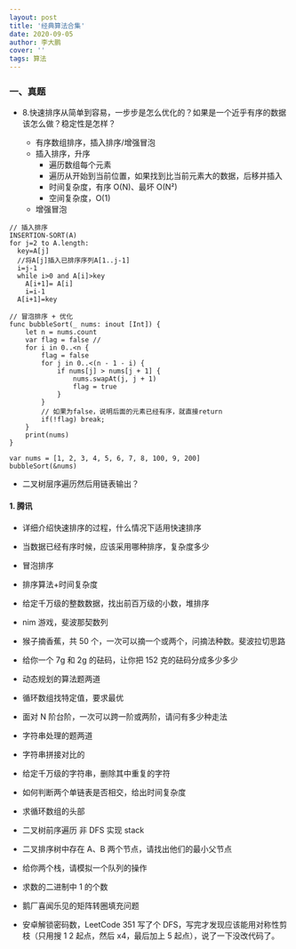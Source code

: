 ```yaml
---
layout: post
title: '经典算法合集'
date: 2020-09-05
author: 李大鹏
cover: ''
tags: 算法
---
```


### 一、真题

- 8.快速排序从简单到容易，一步步是怎么优化的？如果是一个近乎有序的数据该怎么做？稳定性是怎样？

  - 有序数组排序，插入排序/增强冒泡
  - 插入排序，升序
    - 遍历数组每个元素
    - 遍历从开始到当前位置，如果找到比当前元素大的数据，后移并插入
    - 时间复杂度，有序 O(N)、最坏 O(N²)
    - 空间复杂度，O(1)
  - 增强冒泡

```
// 插入排序
INSERTION-SORT(A)
for j=2 to A.length:
  key=A[j]
  //将A[j]插入已排序序列A[1..j-1]
  i=j-1
  while i>0 and A[i]>key
    A[i+1]= A[i]
    i=i-1
  A[i+1]=key

// 冒泡排序 + 优化
func bubbleSort(_ nums: inout [Int]) {
    let n = nums.count
    var flag = false //
    for i in 0..<n {
        flag = false
        for j in 0..<(n - 1 - i) {
            if nums[j] > nums[j + 1] {
                nums.swapAt(j, j + 1)
                flag = true
            }
        }
        // 如果为false，说明后面的元素已经有序，就直接return
        if(!flag) break;
    }
    print(nums)
}

var nums = [1, 2, 3, 4, 5, 6, 7, 8, 100, 9, 200]
bubbleSort(&nums)
```

- 二叉树层序遍历然后用链表输出？

#### 1. 腾讯

- 详细介绍快速排序的过程，什么情况下适用快速排序
- 当数据已经有序时候，应该采用哪种排序，复杂度多少
- 冒泡排序
- 排序算法+时间复杂度
- 给定千万级的整数数据，找出前百万级的小数，堆排序

- nim 游戏，斐波那契数列
- 猴子摘香蕉，共 50 个，一次可以摘一个或两个，问摘法种数。斐波拉切思路

- 给你一个 7g 和 2g 的砝码，让你把 152 克的砝码分成多少多少

- 动态规划的算法题两道
- 循环数组找特定值，要求最优
- 面对 N 阶台阶，一次可以跨一阶或两阶，请问有多少种走法

- 字符串处理的题两道
- 字符串拼接对比的
- 给定千万级的字符串，删除其中重复的字符

- 如何判断两个单链表是否相交，给出时间复杂度
- 求循环数组的头部

- 二叉树前序遍历 非 DFS 实现 stack
- 二叉排序树中存在 A、B 两个节点，请找出他们的最小父节点

- 给你两个栈，请模拟一个队列的操作

- 求数的二进制中 1 的个数
- 鹅厂喜闻乐见的矩阵转圈填充问题

- 安卓解锁密码数，LeetCode 351 写了个 DFS，写完才发现应该能用对称性剪枝（只用搜 1 2 起点，然后 x4，最后加上 5 起点），说了一下没改代码了。
